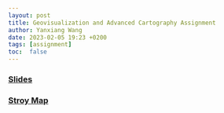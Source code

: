 ```yaml
---
layout: post
title: Geovisualization and Advanced Cartography Assignment
author: Yanxiang Wang
date: 2023-02-05 19:23 +0200
tags: [assignment]
toc:  false
---
```

### [Slides](https://docs.google.com/presentation/d/1BL3ZkJUhxpWl2JyAv1Q989D9nGYnINrfGg6U9d7xPls/edit#slide=id.g1fcbb006725_0_11)

### [Stroy Map](https://storymaps.arcgis.com/stories/43193ba9c83f4840aad632a0a7ea7209)